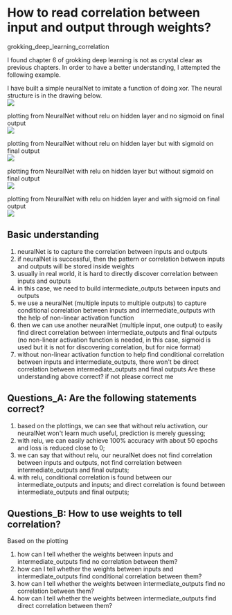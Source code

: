# How to read correlation between input and output through weights?
grokking_deep_learning_correlation

I found chapter 6 of grokking deep learning is not as crystal clear as previous chapters. In order to have a better understanding, I attempted the following example.

I have built a simple neuralNet to imitate a function of doing xor. The neural structure is in the drawing below.     
![](https://lh3.googleusercontent.com/w3dqSSnbXDrQEXHbrfOi93Xh4c7ZJVKKgeaLANf2gv2YI-4qL_7_gEKZyXO4k9gaZ5E0uwJebPWf59vTulZ_YzusSzM756LJVOc9qX9Pi8OsB3wirMo4SZIzgB-1kVH-1VHUHdZYiL32C6XIyfin61NjtaK9NkhQaXGOGX3ph4qxaEft96MnJTbtZdkazdxAk6mYd7TdVkUDS7dZEewvS071_hYQkQpUNnpVLl4KVEOs3JcojmbrwLzlYfQZSpKYi88HZh8pNpWwbRGVnfrsD1Ofky3Lbd_X4XYq0sR-6MNfqIEtAnV_teWbbblptzcK4lLiMMTJT8WThpwHVfeMrtCNbwx06_P4q4sTjLmfVm17AJl-FUMn4iTOojeZz4HUHH5PmTDi6_jCNOpUFhPIdvnz8K8zh3K5CCz9ObRLmxwC86wKKwchvbCuyXbShCZRhI8-zhMAVtE9iWxsaEMZTw6PSgocDOsJ4NZHG2oiZAH6QHZpnycE926Jw5LBA3q7139aiDfHhQ7dMsAyd7JHe1IiMt_BdwnCuD-LvRSdiNB42jGzROjKF1Q1qBBC7hIuJUpQ62BeH2d2cJOe8oSCkSNgdaMGUBTKxSKnUHKNZYFTQt-24oNHeWxg=w1732-h1224-no)

plotting from NeuralNet without relu on hidden layer and no sigmoid on final output     
![](https://lh3.googleusercontent.com/qpMGGdWc61mJ417s4wa0bqIM0RsXMj0FN5VFKkVdV-JrtfSyCwF81swSok70XUR6LOJeu7FnqPWD_pA293j4heurJtV_hkOhLEjO8Y5nNhLNuFYInUs8QwT_S-1o6jUNkS6oEhNTLegzo2zQcLGhbmdmCQOQ6uHSsN-sNHfFyMuOpoFmtCV3nTDC8qzOWok41uUAntlJmN-UxxluGvmDbHfxrJWXyhA9MnMagGMapMcvC3Kr6DXhfBjaaC-ZBAIeUfNC7S85XsxuKO4sCSUkH9sNZMdjzwD3rXZF00MV49cEomI_Rn06Km0SHbDMmJrlxaMCUcx4HToJqvawx-OwvAx_LTYIPOls-K8wpZ1O7t06-6cYA7HpV2_zXtOPo1LpgJ029O1dJ5LxTOaMhm5xWA5k8wOq8rr2FwtvSQ_0wpWVW_Fubr0bOCH6XXbhMquF-RDM33cOofpeHOKaY5bU5H8InkmyqDozOoKZud96SE5D9TRa2qSr0lXuNEmSh4ySrmtu3HiQFuT1ynB5TtswHxIg2qygJlIrx3atb4FSKNCCTDNq5oQHJNpo3e3k0mWcG0u0zUMVkn2TJcRwCe3IN0GYbFxYUUxA8uho9CTjHtnzpe2zV8Ozo6kw=w2452-h1224-no)

plotting from NeuralNet without relu on hidden layer but with sigmoid on final output    
![](https://lh3.googleusercontent.com/Scz7ELOHXOAgKjnE-ciR208UHfy3DECH_jpl9MhpPmLU0ZeuL6Wvq-9nWAsWuh2FEbhSpfOMTS-L2etmv5KDtG-9L3wXwJ6Z81wSKvvtGEmmia_y1Ei0neGfYyUEVyt2OWRO9Lv2ZXY_5EvBYVnXwiu4YpbSoiFZ2nuePnimZQSBVKZIu0jtfM8v9u-UQhtFL4frupwGxF7unaiBHVyIN8JXIVSxdCAESfdreQq42NyFK0veuuKDLfSRKn1r1NeT-M7DEDWdz5J78ZEWd_uiJN9GgjJ7dYNlaMajvKPdwbvIt96mq9qdqbM2cODvqqy2LrR4ZPK8zBmTc7IDOEUtR_P8CcjcQRdOrBW3qXUDup8x7MfUcbUOQuYnQ0G2KawHS4FM5XC3A46IbyMluyrchVIx1lZm31IYCNKz8ouYkynamiHK_PHWCHxUi4zSNW1Awh8CZ9qGaBdMEySR3wn1vugxuWxwGlQYEgLBSTRMt_TEqp_AGU6k6Z9VtO8BHAoloylrGDdnOkvAmxAsnyvbm4tqQxrVYMgnsKsgNK9aMyXDkG00B4fTM1cnmlSmxXW4nu-EPCTCk1nojJZ2mFfAz8oiOoHpWEjD0vuYcsJZ41iLaolVtk4pDbkR=w2416-h1224-no)

plotting from NeuralNet with relu on hidden layer but without sigmoid on final output    
![](https://lh3.googleusercontent.com/bo4G958sg89Wh-4MzSj_PGSwMkPfU-ryXu_Ol-FympecCMW-HxP0EolhzG5_i5Gx2rN5yUd_7OoUIU0RIuTMnWFgPpjfIOEbUaZSJ1VAp3nxNt4OM8Cp6nFkDPu3GgORHMRyvaXnE26tBT1JS5JZ7JRmoQBUPo6RooI2Wx7YJTLJVw03PZCQsJx2hNCLTVs7c5fD4C5ubL9SUoINS9_1grUocwoCuhZC5cswOeIXXOgAsz63FjosGJVTwJqmW0aziGvarZ4-9VG-OZhzI5QLEDjVqtTyj8Vg4XB32DVqCryNnOviU5jzBpmil0OI-GgDNeE1-kgW3t3y3IEqmMYAdc2x8Ar6BLggNtyLnMuIA6nhCHcpIQxsz2CKMHiofjogc-QLRbHlY6JOov4KxnxaxziPeT2ZUV8r44UmJ1ym0xA82Vh6cHAjhqR7f2TGy03-BsZn9axRh72TfQzPdOr830ziUwshOOnmVcmBWjbQfOxfnjkzw4DpbV6jWmv7PCk_yMSlYtpU-xIDr1QMTL9HSZCViHToRqkLQ3gBcE_pahypuOiwwoKRC5FS2Fb2rA25wPKkH-xtP7enDhKiBJljMiwv8nFiRT4oPtq_M_Sy0TzEOMEcLuMc06oD=w2410-h1224-no)

plotting from NeuralNet with relu on hidden layer and with sigmoid on final output    
![](https://lh3.googleusercontent.com/r9xx3zaHzxD87-cBAsU2-U9wserUHsr2QqBsUHyNcVnsOnk7NT2VGuaGF2Qmt7Ghua8H30JD8macb6ZqUTXAFxQnWk5wJQClyacPU1AfMQUJxmFhYgixAbRp4Z3mqVNM4tiUrJhveXtW-hl2RF6IphbkYYbfkaUWJNTiTTpGl4dmDidcVuNIezBa6GDGMt9wmXCGaVWYpGUjVaCygSDC1hdapzk_EKRcet51Oq13pC6YyEIHRvW69PvTx-E29Qcs2mSWSxyu71dOLEHG6R5APcYzqFtWCwP3qb62EiSUfDZhaXCG2OkdCR3TtPzBX_NwVL27p1V-mlo0W1io4ABIbHmhhO0LDIB5tsFP4nqij6Kpot-ase4P2yn3ZlYB8SqScXKmpAJlgdjcOUsvuzqN_oyyPCDuVx9la1CZP2FDIOi72Efn3TQysbJq_26ijLd9t4_9G6F869VYlJypvt2EqFg60vQybHy_qKJ6kcEgfqGxkHBy5hdDPKs7aAChZZmkL7-mjmxmj38QabV2nb1PYgJt7kqCZ0tGnh4n9Oj-YaEcH0Gd7aXx-V7QVoeabgpihKAujqe183AekIW0oA061Sa6gt6z4_m2i3amh9ZQq6tUXorpBCecj-l5=w2428-h1224-no)

## Basic understanding
1. neuralNet is to capture the correlation between inputs and outputs
1. if neuralNet is successful, then the pattern or correlation between inputs and outputs will be stored inside weights
1. usually in real world, it is hard to directly discover correlation between inputs and outputs
1. in this case, we need to build intermediate_outputs between inputs and outputs
1. we use a neuralNet (multiple inputs to multiple outputs) to capture conditional correlation between inputs and intermediate_outputs with the help of non-linear activation function
1. then we can use another neuralNet (multiple input, one output) to easily find direct correlation between intermediate_outputs and final outputs (no non-linear activation function is needed, in this case, sigmoid is used but it is not for discovering correlation, but for nice format)
1. without non-linear activation function to help find conditional correlation between inputs and intermediate_outputs, there won't be direct correlation between intermediate_outputs and final outputs
Are these understanding above correct? if not please correct me

## Questions_A: Are the following statements correct?     
1. based on the plottings, we can see that without relu activation, our neuralNet won't learn much useful, prediction is merely guessing;
2. with relu, we can easily achieve 100% accuracy with about 50 epochs and loss is reduced close to 0;
2. we can say that without relu, our neuralNet does not find correlation between inputs and outputs, not find correlation between intermediate_outputs and final outputs;
2. with relu, conditional correlation is found between our intermediate_outputs and inputs; and direct correlation is found between intermediate_outputs and final outputs;

## Questions_B: How to use weights to tell correlation?
Based on the plotting     
1. how can I tell whether the weights between inputs and intermediate_outputs find no correlation between them?
1. how can I tell whether the weights between inputs and intermediate_outputs find conditional correlation between them?
1. how can I tell whether the weights between intermediate_outputs find no correlation between them?
1. how can I tell whether the weights between intermediate_outputs find direct correlation between them?
